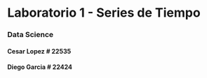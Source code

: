 # Laboratorio 1 - Series de Tiempo
### Data Science

#### Cesar Lopez # 22535
#### Diego Garcia # 22424
